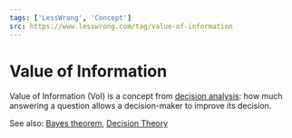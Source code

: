 ```yaml
---
tags: ['LessWrong', 'Concept']
src: https://www.lesswrong.com/tag/value-of-information
---
```


# Value of Information
Value of Information (VoI) is a concept from [decision analysis](https://www.lesswrong.com/lw/8xr/decision_analysis_sequence/): how much answering a question allows a decision-maker to improve its decision.

See also: [Bayes theorem](https://www.lesswrong.com/tag/bayes-theorem-bayesianism), [Decision Theory](https://www.lesswrong.com/tag/decision-theory?showPostCount=true&useTagName=true)

